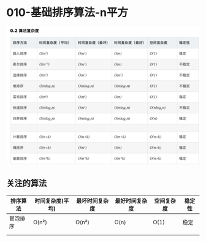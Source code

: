 # 010-基础排序算法-n平方

<img src="../../../../assets/image-20210201150652326.png" alt="image-20210201150652326" style="zoom: 67%;" />

## 关注的算法

| 排序算法 | 时间复杂度(平均) | 最坏时间复杂度 | 最好时间复杂度 | 空间复杂度 | 稳定性 |
| -------- | ---------------- | -------------- | -------------- | ---------- | ------ |
| 冒泡排序 | O(n²)            | O(n²)          | O(n)           | O(1)       | 稳定   |
|          |                  |                |                |            |        |
|          |                  |                |                |            |        |

